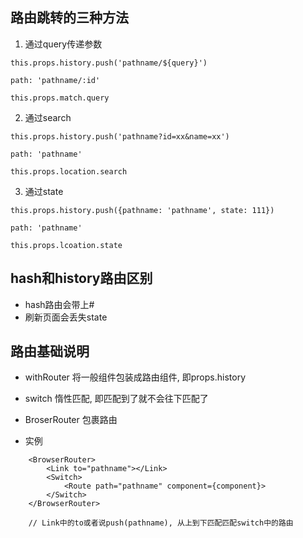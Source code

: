 ## 路由跳转的三种方法
1. 通过query传递参数
```
this.props.history.push('pathname/${query}')

path: 'pathname/:id'

this.props.match.query
```

2. 通过search
```
this.props.history.push('pathname?id=xx&name=xx')

path: 'pathname'

this.props.location.search
```

3. 通过state
```
this.props.history.push({pathname: 'pathname', state: 111})

path: 'pathname'

this.props.lcoation.state
```

## hash和history路由区别
- hash路由会带上#
- 刷新页面会丢失state

## 路由基础说明
- withRouter
将一般组件包装成路由组件, 即props.history

- switch
惰性匹配, 即匹配到了就不会往下匹配了

- BroserRouter
包裹路由

- 实例
```
    <BrowserRouter>
        <Link to="pathname"></Link>
        <Switch>
            <Route path="pathname" component={component}>
        </Switch>
    </BrowserRouter>

    // Link中的to或者说push(pathname), 从上到下匹配匹配switch中的路由
```


